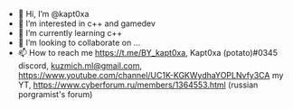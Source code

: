 - 👋 Hi, I’m @kapt0xa
- 👀 I’m interested in c++ and gamedev
- 🌱 I’m currently learning c++
- 💞️ I’m looking to collaborate on ...
- 📫 How to reach me https://t.me/BY_kapt0xa, Kapt0xa (potato)#0345 discord, kuzmich.ml@gmail.com, https://www.youtube.com/channel/UC1K-KGKWydhaYOPLNvfy3CA my YT, https://www.cyberforum.ru/members/1364553.html (russian porgramist's forum)

